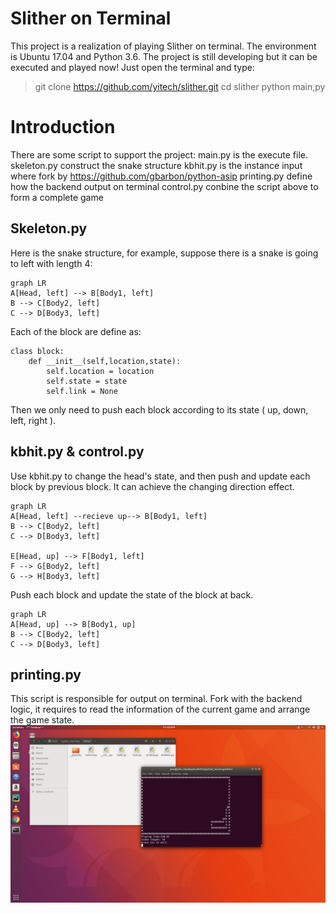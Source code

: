 # Slither on Terminal

This project is a realization of playing Slither on terminal.  The environment is Ubuntu 17.04 and 
Python 3.6.  The project is still developing but it can be executed and played now!  Just open the 
terminal and type:
>git clone https://github.com/yitech/slither.git
>cd slither
>python main,py



# Introduction

There are some script to support the project:
main.py is the execute file.
skeleton.py construct the snake structure
kbhit.py is the instance input where fork by https://github.com/gbarbon/python-asip
printing.py define how the backend output on terminal
control.py conbine the script above to form a complete game



## Skeleton.py

Here is the snake structure, for example, suppose there is a snake is going to left with length 4:

```mermaid
graph LR
A[Head, left] --> B[Body1, left]
B --> C[Body2, left]
C --> D[Body3, left]

```

Each of the block are define as:
```
class block:
	def __init__(self,location,state):
		self.location = location
		self.state = state
		self.link = None
```
Then we only need to push each block according to its state ( up, down, left, right ).

## kbhit.py & control.py
Use kbhit.py to change the head's state, and then push and update each block by previous block.
It can achieve the changing direction effect.
```mermaid
graph LR
A[Head, left] --recieve up--> B[Body1, left]
B --> C[Body2, left]
C --> D[Body3, left]

E[Head, up] --> F[Body1, left]
F --> G[Body2, left]
G --> H[Body3, left]
```
Push each block and update the state of the block at back.
```mermaid
graph LR
A[Head, up] --> B[Body1, up]
B --> C[Body2, left]
C --> D[Body3, left]
```

## printing.py

This script is responsible for output on terminal. Fork with the backend logic, it requires to read the
information of the current game and arrange the game state.
![Screenshot while playing](https://github.com/yitech/slither/blob/master/Screenshot.png)













